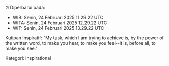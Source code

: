 ⏰ Diperbarui pada:
- WIB: Senin, 24 Februari 2025 11.29.22 UTC
- WITA: Senin, 24 Februari 2025 12.29.22 UTC
- WIT: Senin, 24 Februari 2025 13.29.22 UTC

Kutipan Inspiratif:
"My task, which I am trying to achieve is, by the power of the written word, to make you hear, to make you feel--it is, before all, to make you see."


Kategori: inspirational

